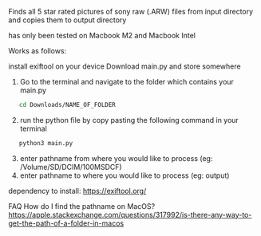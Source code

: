 Finds all 5 star rated pictures of sony raw (.ARW) files from input directory and copies them to output directory

has only been tested on Macbook M2 and Macbook Intel

Works as follows:

install exiftool on your device
Download main.py and store somewhere

1. Go to the terminal and navigate to the folder which contains your main.py

```bash
   cd Downloads/NAME_OF_FOLDER
```

2. run the python file by copy pasting the following command in your terminal

```bash
   python3 main.py
```

3. enter pathname from where you would like to process (eg: /Volume/SD/DCIM/100MSDCF)
4. enter pathname to where you would like to process (eg: output)

dependency to install: https://exiftool.org/

FAQ
How do I find the pathname on MacOS?
https://apple.stackexchange.com/questions/317992/is-there-any-way-to-get-the-path-of-a-folder-in-macos

```

```
